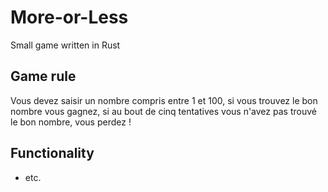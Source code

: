 # More-or-Less
Small game written in Rust

## Game rule
Vous devez saisir un nombre compris entre 1 et 100, si vous trouvez le bon nombre vous gagnez, si au bout de cinq tentatives vous n'avez pas trouvé le bon nombre, vous perdez !

## Functionality
- etc.
